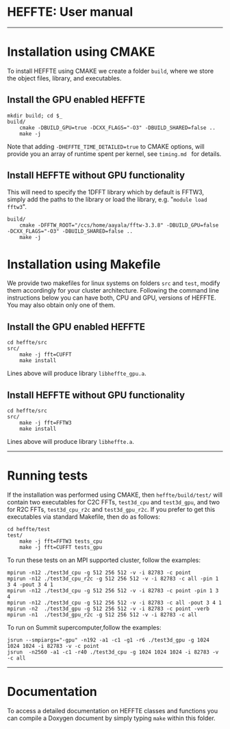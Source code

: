 HEFFTE: User manual                
===================

* * *

Installation using CMAKE
========================

To install HEFFTE using CMAKE we create a folder `build`, where we store the object files,
library, and executables.

## Install the GPU enabled HEFFTE

~~~
mkdir build; cd $_
build/
    cmake -DBUILD_GPU=true -DCXX_FLAGS="-O3" -DBUILD_SHARED=false ..
    make -j
~~~

Note that adding `-DHEFFTE_TIME_DETAILED=true` to CMAKE options, will provide you an array of
runtime spent per kernel, see `timing.md ` for details.

## Install HEFFTE without GPU functionality

This will need to specify the 1DFFT library which by default is FFTW3, simply add the paths to the
library or load the library, e.g. "`module load fftw3`".

~~~
build/
    cmake -DFFTW_ROOT="/ccs/home/aayala/fftw-3.3.8" -DBUILD_GPU=false -DCXX_FLAGS="-O3" -DBUILD_SHARED=false ..
    make -j
~~~


Installation using Makefile
===========================

We provide two makefiles for linux systems on folders `src` and `test`, modify them accordingly
for your cluster architecture. Following the command line instructions below you can have both, CPU
and GPU, versions of HEFFTE. You may also obtain only one of them.

## Install the GPU enabled HEFFTE

~~~
cd heffte/src
src/
    make -j fft=CUFFT
    make install
~~~

Lines above will produce library `libheffte_gpu.a`.

## Install HEFFTE without GPU functionality

~~~
cd heffte/src
src/
    make -j fft=FFTW3
    make install
~~~

Lines above will produce library `libheffte.a`.

* * *

Running tests
=============

If the installation was performed using CMAKE, then `heffte/build/test/` will contain two
executables for C2C FFTs, `test3d_cpu` and `test3d_gpu`, and two for R2C FFTs, `test3d_cpu_r2c` and
`test3d_gpu_r2c`. If you prefer to get this executables via standard Makefile, then do as follows:

~~~
cd heffte/test
test/
    make -j fft=FFTW3 tests_cpu
    make -j fft=CUFFT tests_gpu
~~~

To run these tests on an MPI supported cluster, follow the examples:

~~~
mpirun -n12 ./test3d_cpu -g 512 256 512 -v -i 82783 -c point
mpirun -n12 ./test3d_cpu_r2c -g 512 256 512 -v -i 82783 -c all -pin 1 3 4 -pout 3 4 1
mpirun -n12 ./test3d_cpu -g 512 256 512 -v -i 82783 -c point -pin 1 3 4
mpirun -n12 ./test3d_cpu -g 512 256 512 -v -i 82783 -c all -pout 3 4 1
mpirun -n2  ./test3d_gpu -g 512 256 512 -v -i 82783 -c point -verb
mpirun -n1  ./test3d_gpu_r2c -g 512 256 512 -v -i 82783 -c all
~~~

To run on Summit supercomputer,follow the examples:

~~~
jsrun --smpiargs="-gpu" -n192 -a1 -c1 -g1 -r6 ./test3d_gpu -g 1024 1024 1024 -i 82783 -v -c point
jsrun  -n2560 -a1 -c1 -r40 ./test3d_cpu -g 1024 1024 1024 -i 82783 -v -c all
~~~

* * *

Documentation
=============

To access a detailed documentation on HEFFTE classes and functions you can compile a Doxygen
document by simply typing `make` within this folder.
